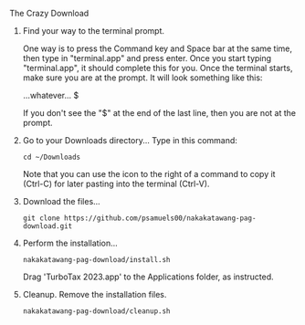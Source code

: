 The Crazy Download

1. Find your way to the terminal prompt.

   One way is to press the Command key and Space bar at the same time, then type in "terminal.app" and press enter.
   Once you start typing "terminal.app", it should complete this for you.  Once the terminal starts, make sure you
   are at the prompt.  It will look something like this:

   ...whatever... $

   If you don't see the "$" at the end of the last line, then you are not at the prompt.

2. Go to your Downloads directory... Type in this command:

       cd ~/Downloads

   Note that you can use the icon to the right of a command to copy it (Ctrl-C) for
   later pasting into the terminal (Ctrl-V).

3. Download the files...

       git clone https://github.com/psamuels00/nakakatawang-pag-download.git

4. Perform the installation...

       nakakatawang-pag-download/install.sh

   Drag 'TurboTax 2023.app' to the Applications folder, as instructed.

5. Cleanup.  Remove the installation files.

       nakakatawang-pag-download/cleanup.sh

